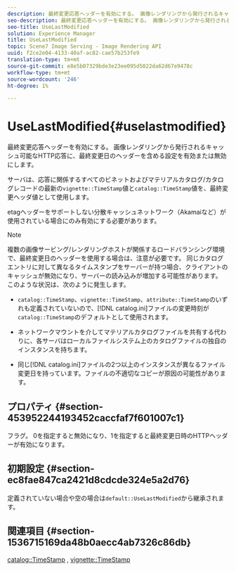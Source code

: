 ```yaml
---
description: 最終変更応答ヘッダーを有効にする。 画像レンダリングから発行されるキャッシュ可能なHTTP応答に、最終変更日のヘッダーを含める設定を有効または無効にします。
seo-description: 最終変更応答ヘッダーを有効にする。 画像レンダリングから発行されるキャッシュ可能なHTTP応答に、最終変更日のヘッダーを含める設定を有効または無効にします。
seo-title: UseLastModified
solution: Experience Manager
title: UseLastModified
topic: Scene7 Image Serving - Image Rendering API
uuid: f2ce2e04-4133-40af-ac82-cae57b253fe9
translation-type: tm+mt
source-git-commit: e8e5b07329bde3e23ee095d5022da62d67e9478c
workflow-type: tm+mt
source-wordcount: '246'
ht-degree: 1%

---
```



# UseLastModified{#uselastmodified}

最終変更応答ヘッダーを有効にする。 画像レンダリングから発行されるキャッシュ可能なHTTP応答に、最終変更日のヘッダーを含める設定を有効または無効にします。

サーバは、応答に関係するすべてのビネットおよびマテリアルカタログ/カタログレコードの最新の`vignette::TimeStamp`値と`catalog::TimeStamp`値を、最終変更ヘッダ値として使用します。

etagヘッダーをサポートしない分散キャッシュネットワーク（Akamaiなど）が使用されている場合にのみ有効にする必要があります。

>[!NOTE]
>
>複数の画像サービング/レンダリングホストが関係するロードバランシング環境で、最終変更日のヘッダーを使用する場合は、注意が必要です。 同じカタログエントリに対して異なるタイムスタンプをサーバーが持つ場合、クライアントのキャッシュが無効になり、サーバーの読み込みが増加する可能性があります。 このような状況は、次のように発生します。

* `catalog::TimeStamp`、`vignette::TimeStamp`、`attribute::TimeStamp`のいずれも定義されていないので、[!DNL catalog.ini]ファイルの変更時刻が`catalog::TimeStamp`のデフォルトとして使用されます。

* ネットワークマウントを介してマテリアルカタログファイルを共有する代わりに、各サーバはローカルファイルシステム上のカタログファイルの独自のインスタンスを持ちます。
* 同じ[!DNL catalog.ini]ファイルの2つ以上のインスタンスが異なるファイル変更日を持っています。ファイルの不適切なコピーが原因の可能性があります。

## プロパティ {#section-453952244193452caccfaf7f601007c1}

フラグ。 0を指定すると無効になり、1を指定すると最終変更日時のHTTPヘッダーが有効になります。

## 初期設定 {#section-ec8fae847ca2421d8cdcde324e5a2d76}

定義されていない場合や空の場合は`default::UseLastModified`から継承されます。

## 関連項目 {#section-1536715169da48b0aecc4ab7326c86db}

[catalog::TimeStamp](../../../../../ir-api/material-cat/image-rendering-api-ref/c-ir-material-catalog/c-ir-material-data-reference/r-ir-timestamp-dataref.md#reference-6daf7973dc4f4b4e9e8165756db7c319) ,  [vignette::TimeStamp](../../../../../ir-api/material-cat/image-rendering-api-ref/c-ir-material-catalog/c-ir-vignette-map-reference/r-ir-timestamp-vignette.md#reference-d57cdd40a6a645d199dbb1d56cc85bc1)
